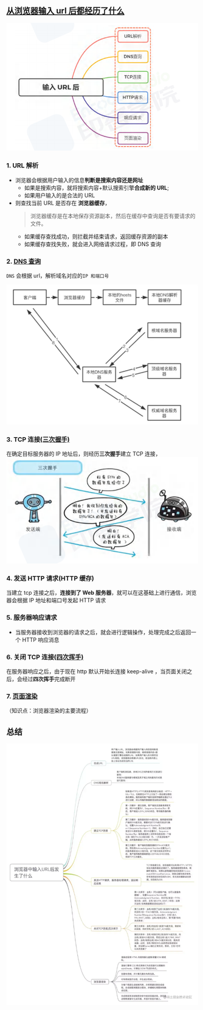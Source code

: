 ## [从浏览器输入 url 后都经历了什么](https://www.cnblogs.com/qianduanpiaoge/p/14152069.html)

![alt text](./img/url-3.png)

### 1. URL 解析

- 浏览器会根据用户输入的信息**判断是搜索内容还是网址**
  - 如果是搜索内容，就将搜索内容+默认搜索引擎**合成新的 URL**;
  - 如果用户输入的是合法的 URL
- 则查找当前 URL 是否存在 **浏览器缓存**，
  > 浏览器缓存是在本地保存资源副本，然后在缓存中查询是否有要请求的文件。
  - 如果缓存查找成功，则拦截并结束请求，返回缓存资源的副本
  - 如果缓存查找失败，就会进入网络请求过程，即 DNS 查询

### 2. [DNS 查询](https://juejin.cn/post/6871947938701475847)

`DNS` 会根据 url，解析域名对应的`IP 和端口号`

![alt text](./img/url-2.png)

<!-- ![alt text](image-5.png) -->

### 3. TCP 连接[(三次握手)](/blogs/network/tcp.html)

在确定目标服务器的 IP 地址后，则经历**三次握手**建立 TCP 连接，
![alt text](./img/url-1.png)

### 4. 发送 HTTP 请求(HTTP 缓存)

当建立 tcp 连接之后，**连接到了 Web 服务器**，就可以在这基础上进行通信，浏览器会根据 IP 地址和端口号发起 HTTP 请求

### 5. 服务器响应请求

- 当服务器接收到浏览器的请求之后，就会进行逻辑操作，处理完成之后返回一个 HTTP 响应消息

### 6. 关闭 TCP 连接[(四次挥手)](/blogs/network/tcp.html)

在服务器响应之后，由于现在 http 默认开始长连接 keep-alive ，当页面关闭之后，会经过**四次挥手**完成断开

### 7. [页面渲染](/blogs/css/layoutPainting.html)

（知识点：浏览器渲染的主要流程）

## 总结

![alt text](./img/url-4.png)
